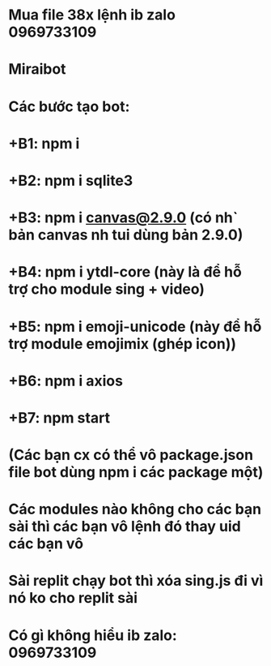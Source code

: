 # Mua file 38x lệnh ib zalo 0969733109
#
# Miraibot
# Các bước tạo bot:
# +B1: npm i
# +B2: npm i sqlite3
# +B3: npm i canvas@2.9.0 (có nh` bản canvas nh tui dùng bản 2.9.0)
# +B4: npm i ytdl-core (này là để hỗ trợ cho module sing + video)
# +B5: npm i emoji-unicode (này để hỗ trợ module emojimix (ghép icon))
# +B6: npm i axios
# +B7: npm start
# (Các bạn cx có thể vô package.json file bot dùng npm i các package một)
#
# Các modules nào không cho các bạn sài thì các bạn vô lệnh đó thay uid các bạn vô
#
# Sài replit chạy bot thì xóa sing.js đi vì nó ko cho replit sài
#
# Có gì không hiểu ib zalo: 0969733109
